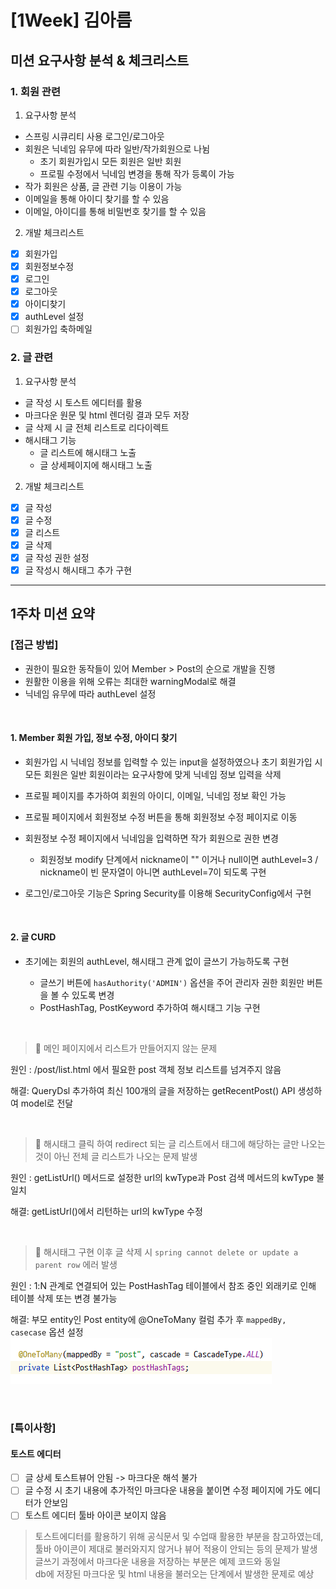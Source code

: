 # [1Week] 김아름

## 미션 요구사항 분석 & 체크리스트

### 1. 회원 관련
1. 요구사항 분석
- 스프링 시큐리티 사용 로그인/로그아웃
- 회원은 닉네임 유무에 따라 일반/작가회원으로 나뉨
  - 초기 회원가입시 모든 회원은 일반 회원
  - 프로필 수정에서 닉네임 변경을 통해 작가 등록이 가능
- 작가 회원은 상품, 글 관련 기능 이용이 가능
- 이메일을 통해 아이디 찾기를 할 수 있음
- 이메일, 아이디를 통해 비밀번호 찾기를 할 수 있음

2. 개발 체크리스트
- [x] 회원가입
- [x] 회원정보수정
- [x] 로그인
- [x] 로그아웃
- [x] 아이디찾기
- [x] authLevel 설정
- [ ] 회원가입 축하메일

### 2. 글 관련
1. 요구사항 분석
- 글 작성 시 토스트 에디터를 활용
- 마크다운 원문 및 html 렌더링 결과 모두 저장
- 글 삭제 시 글 전체 리스트로 리다이렉트
- 해시태그 기능
  - 글 리스트에 해시태그 노출
  - 글 상세페이지에 해시태그 노출

2. 개발 체크리스트
- [x] 글 작성
- [x] 글 수정
- [x] 글 리스트
- [x] 글 삭제
- [x] 글 작성 권한 설정
- [x] 글 작성시 해시태그 추가 구현

---

## 1주차 미션 요약

### [접근 방법]

- 권한이 필요한 동작들이 있어 Member > Post의 순으로 개발을 진행  
- 원활한 이용을 위해 오류는 최대한 warningModal로 해결
- 닉네임 유무에 따라 authLevel 설정

<br/>

#### 1. Member 회원 가입, 정보 수정, 아이디 찾기  
- 회원가입 시 닉네임 정보를 입력할 수 있는 input을 설정하였으나 초기 회원가입 시 모든 회원은
일반 회원이라는 요구사항에 맞게 닉네임 정보 입력을 삭제  
- 프로필 페이지를 추가하여 회원의 아이디, 이메일, 닉네임 정보 확인 가능
- 프로필 페이지에서 회원정보 수정 버튼을 통해 회원정보 수정 페이지로 이동
- 회원정보 수정 페이지에서 닉네임을 입력하면 작가 회원으로 권한 변경
  
  - 회원정보 modify 단계에서 nickname이 "" 이거나 null이면 authLevel=3 / nickname이 빈 문자열이 아니면 authLevel=7이 되도록 구현

- 로그인/로그아웃 기능은 Spring Security를 이용해 SecurityConfig에서 구현

<br/>

#### 2. 글 CURD
- 초기에는 회원의 authLevel, 해시태그 관계 없이 글쓰기 가능하도록 구현

  - 글쓰기 버튼에 ```hasAuthority('ADMIN')``` 옵션을 주어 관리자 권한 회원만 버튼을 볼 수 있도록 변경
  - PostHashTag, PostKeyword 추가하여 해시태그 기능 구현

<br/>

> 📌 메인 페이지에서 리스트가 만들어지지 않는 문제
> 
원인 : /post/list.html 에서 필요한 post 객체 정보 리스트를 넘겨주지 않음

해결: QueryDsl 추가하여 최신 100개의 글을 저장하는 getRecentPost() API 생성하여 model로 전달

<br/>

> 📌 해시태그 클릭 하여 redirect 되는 글 리스트에서 태그에 해당하는 글만 나오는 것이 아닌
> 전체 글 리스트가 나오는 문제 발생
>
원인 : getListUrl() 메서드로 설정한 url의 kwType과 Post 검색 메서드의 kwType 불일치

해결: getListUrl()에서 리턴하는 url의 kwType 수정

<br/>

> 📌 해시태그 구현 이후 글 삭제 시 ```spring cannot delete or update a parent row``` 에러 발생  
> 
원인 : 1:N 관계로 연결되어 있는 PostHashTag 테이블에서 참조 중인 외래키로 인해 테이블 삭제 또는 변경 불가능  

해결: 부모 entity인 Post entity에 @OneToMany 컬럼 추가 후 ```mappedBy, casecase``` 옵션 설정   
![img.jpg](img/img.png)

<br/>

### [특이사항]

#### 토스트 에디터  
- [ ] 글 상세 토스트뷰어 안됨 -> 마크다운 해석 불가
- [ ] 글 수정 시 초기 내용에 추가적인 마크다운 내용을 붙이면 수정 페이지에 가도 에디터가 안보임
- [ ] 토스트 에디터 툴바 아이콘 보이지 않음  

> 토스트에디터를 활용하기 위해 공식문서 및 수업때 활용한 부분을 참고하였는데,   
툴바 아이콘이 제대로 불러와지지 않거나 뷰어 적용이 안되는 등의 문제가 발생  
글쓰기 과정에서 마크다운 내용을 저장하는 부분은 예제 코드와 동일  
db에 저장된 마크다운 및 html 내용을 불러오는 단계에서 발생한 문제로 예상

